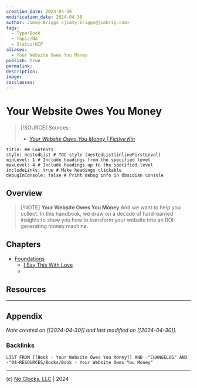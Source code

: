 ```yaml
---
creation_date: 2024-04-30
modification_date: 2024-04-30
author: Jimmy Briggs <jimmy.briggs@jimbrig.com>
tags:
  - Type/Book
  - Topic/NA
  - Status/WIP
aliases:
  - Your Website Owes You Money
publish: true
permalink:
description:
image:
cssclasses:
---
```



# Your Website Owes You Money

> [!SOURCE] Sources:
> - *[Your Website Owes You Money | Fictive Kin](https://fictivekin.com/websystems)*

```table-of-contents
title: ## Contents 
style: nestedList # TOC style (nestedList|inlineFirstLevel)
minLevel: 1 # Include headings from the specified level
maxLevel: 4 # Include headings up to the specified level
includeLinks: true # Make headings clickable
debugInConsole: false # Print debug info in Obsidian console
```

## Overview

> [!NOTE] **Your Website Owes You Money**
> And we want to help you collect. In this handbook, we draw on a decade of hard-earned insights to show you how to transform your website into an ROI-generating money machine.

## Chapters

- [Foundations]()
	- [I Say This With Love]()
	- 


## Resources

***

## Appendix

*Note created on [[2024-04-30]] and last modified on [[2024-04-30]].*

### Backlinks

```dataview
LIST FROM [[Book - Your Website Owes You Money]] AND -"CHANGELOG" AND -"04-RESOURCES/Books/Book - Your Website Owes You Money"
```

***

(c) [No Clocks, LLC](https://github.com/noclocks) | 2024


